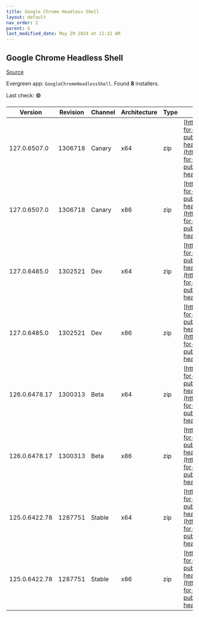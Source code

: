 ```yaml
---
title: Google Chrome Headless Shell
layout: default
nav_order: 2
parent: G
last_modified_date: May 29 2024 at 12:32 AM
---
```


## Google Chrome Headless Shell

[Source](https://googlechromelabs.github.io/chrome-for-testing/)

Evergreen app: `GoogleChromeHeadlessShell`. Found **8** installers.

Last check: 🟢

| Version       | Revision | Channel | Architecture | Type | URI                                                                                                                                                                                                                          |
| ------------- | -------- | ------- | ------------ | ---- | ---------------------------------------------------------------------------------------------------------------------------------------------------------------------------------------------------------------------------- |
| 127.0.6507.0  | 1306718  | Canary  | x64          | zip  | [https://storage.googleapis.com/chrome-for-testing-public/127.0.6507.0/win64/chrome-headless-shell-win64.zip](https://storage.googleapis.com/chrome-for-testing-public/127.0.6507.0/win64/chrome-headless-shell-win64.zip)   |
| 127.0.6507.0  | 1306718  | Canary  | x86          | zip  | [https://storage.googleapis.com/chrome-for-testing-public/127.0.6507.0/win32/chrome-headless-shell-win32.zip](https://storage.googleapis.com/chrome-for-testing-public/127.0.6507.0/win32/chrome-headless-shell-win32.zip)   |
| 127.0.6485.0  | 1302521  | Dev     | x64          | zip  | [https://storage.googleapis.com/chrome-for-testing-public/127.0.6485.0/win64/chrome-headless-shell-win64.zip](https://storage.googleapis.com/chrome-for-testing-public/127.0.6485.0/win64/chrome-headless-shell-win64.zip)   |
| 127.0.6485.0  | 1302521  | Dev     | x86          | zip  | [https://storage.googleapis.com/chrome-for-testing-public/127.0.6485.0/win32/chrome-headless-shell-win32.zip](https://storage.googleapis.com/chrome-for-testing-public/127.0.6485.0/win32/chrome-headless-shell-win32.zip)   |
| 126.0.6478.17 | 1300313  | Beta    | x64          | zip  | [https://storage.googleapis.com/chrome-for-testing-public/126.0.6478.17/win64/chrome-headless-shell-win64.zip](https://storage.googleapis.com/chrome-for-testing-public/126.0.6478.17/win64/chrome-headless-shell-win64.zip) |
| 126.0.6478.17 | 1300313  | Beta    | x86          | zip  | [https://storage.googleapis.com/chrome-for-testing-public/126.0.6478.17/win32/chrome-headless-shell-win32.zip](https://storage.googleapis.com/chrome-for-testing-public/126.0.6478.17/win32/chrome-headless-shell-win32.zip) |
| 125.0.6422.78 | 1287751  | Stable  | x64          | zip  | [https://storage.googleapis.com/chrome-for-testing-public/125.0.6422.78/win64/chrome-headless-shell-win64.zip](https://storage.googleapis.com/chrome-for-testing-public/125.0.6422.78/win64/chrome-headless-shell-win64.zip) |
| 125.0.6422.78 | 1287751  | Stable  | x86          | zip  | [https://storage.googleapis.com/chrome-for-testing-public/125.0.6422.78/win32/chrome-headless-shell-win32.zip](https://storage.googleapis.com/chrome-for-testing-public/125.0.6422.78/win32/chrome-headless-shell-win32.zip) |
